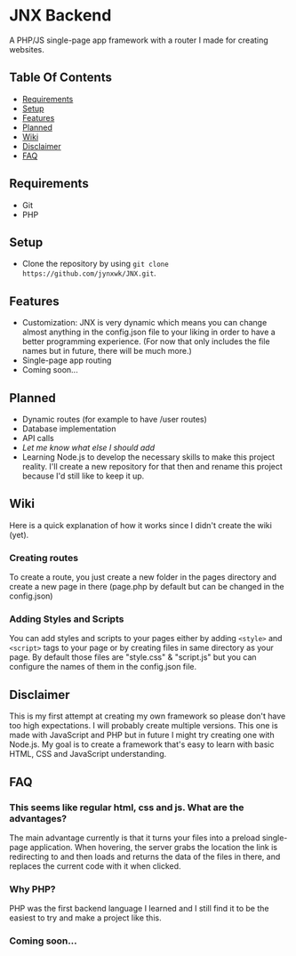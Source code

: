 # JNX Backend
A PHP/JS single-page app framework with a router I made for creating websites.
## Table Of Contents
- [Requirements](#requirements)
- [Setup](#setup)
- [Features](#features)
- [Planned](#planned)
- [Wiki](#wiki)
- [Disclaimer](#disclaimer)
- [FAQ](#faq)

## Requirements 
- Git
- PHP

## Setup
- Clone the repository by using `git clone https://github.com/jynxwk/JNX.git`.

## Features
- Customization: JNX is very dynamic which means you can change almost anything in the config.json file to your liking in order to have a better programming experience. (For now that only includes the file names but in future, there will be much more.)
- Single-page app routing
- Coming soon...

## Planned
- Dynamic routes (for example to have /user routes)
- Database implementation
- API calls
- *Let me know what else I should add*
- Learning Node.js to develop the necessary skills to make this project reality. I'll create a new repository for that then and rename this project because I'd still like to keep it up.

## Wiki
Here is a quick explanation of how it works since I didn't create the wiki (yet).

### Creating routes
To create a route, you just create a new folder in the pages directory and create a new page in there (page.php by default but can be changed in the config.json)

### Adding Styles and Scripts
You can add styles and scripts to your pages either by adding `<style>` and `<script>` tags to your page or by creating files in same directory as your page. By default those files are "style.css" & "script.js" but you can configure the names of them in the config.json file.

## Disclaimer
This is my first attempt at creating my own framework so please don't have too high expectations.
I will probably create multiple versions. This one is made with JavaScript and PHP but in future I might try creating one with Node.js. My goal is to create a framework that's easy to learn with basic HTML, CSS and JavaScript understanding.

## FAQ
### This seems like regular html, css and js. What are the advantages?
The main advantage currently is that it turns your files into a preload single-page application. When hovering, the server grabs the location the link is redirecting to and then loads and returns the data of the files in there, and replaces the current code with it when clicked.

### Why PHP?
PHP was the first backend language I learned and I still find it to be the easiest to try and make a project like this.

### Coming soon...

